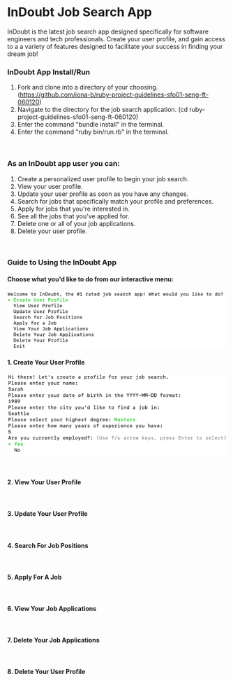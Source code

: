 # InDoubt Job Search App

<!-- Details to include:
    - How to run your application.
    - How to use your application (commands that can be run).
    - What your program looks like (screenshots).
    - Install instructions.
    - A contributor's guide
    - Link to license. -->

InDoubt is the latest job search app designed specifically for software engineers and tech professionals. Create your user profile, and gain access to a a variety of features designed to facilitate your success in finding your dream job!

### InDoubt App Install/Run

1. Fork and clone into a directory of your choosing. (https://github.com/iona-b/ruby-project-guidelines-sfo01-seng-ft-060120)
2. Navigate to the directory for the job search application. (cd ruby-project-guidelines-sfo01-seng-ft-060120)
3. Enter the command "bundle install" in the terminal.
4. Enter the command "ruby bin/run.rb" in the terminal.

</br>

### As an InDoubt app user you can:

1. Create a personalized user profile to begin your job search.
2. View your user profile.
3. Update your user profile as soon as you have any changes.
4. Search for jobs that specifically match your profile and preferences.
5. Apply for jobs that you're interested in.
6. See all the jobs that you've applied for.
7. Delete one or all of your job applications.
8. Delete your user profile.

</br>

### Guide to Using the InDoubt App

#### Choose what you'd like to do from our interactive menu:

![Menu Options](./menu.png)

#### 1. Create Your User Profile

![Create Profile](./create_profile.png)

</br>

#### 2. View Your User Profile

</br>

#### 3. Update Your User Profile

</br>

#### 4. Search For Job Positions

</br>

#### 5. Apply For A Job

</br>

#### 6. View Your Job Applications

</br>

#### 7. Delete Your Job Applications

</br>

#### 8. Delete Your User Profile


